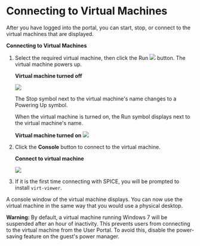# Connecting to Virtual Machines

After you have logged into the portal, you can start, stop, or connect to the virtual machines that are displayed.

**Connecting to Virtual Machines**

1. Select the required virtual machine, then click the Run ![](images/4646.png) button. The virtual machine powers up.

    **Virtual machine turned off**

    ![](images/5039.png)

    The Stop symbol next to the virtual machine's name changes to a Powering Up symbol.

    When the virtual machine is turned on, the Run symbol displays next to the virtual machine's name.

    **Virtual machine turned on**
    ![](images/5040.png)

2. Click the **Console** button to connect to the virtual machine. 

    **Connect to virtual machine**

    ![](images/5041.png)

3. If it is the first time connecting with SPICE, you will be prompted to install `virt-viewer`.

A console window of the virtual machine displays. You can now use the virtual machine in the same way that you would use a physical desktop.

**Warning:** By default, a virtual machine running Windows 7 will be suspended after an hour of inactivity. This prevents users from connecting to the virtual machine from the User Portal. To avoid this, disable the power-saving feature on the guest's power manager.
